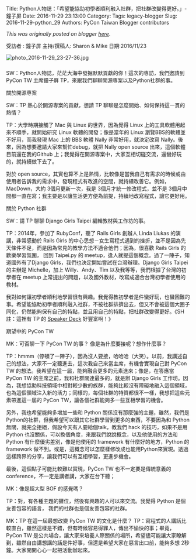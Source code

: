 Title: Python人物誌：「希望能協助初學者順利融入社群，把社群改變得更好。」- 鐘子屏
Date: 2016-11-29 23:13:00
Category:
Tags: legacy-blogger
Slug: 2016-11-29-python_29
Authors: PyCon Taiwan Blogger contributors

*This was originally posted on blogger [here](https://pycontw.blogspot.com/2016/11/python_29.html)*.

<!--more-->

受訪者 : 鐘子屏  主持/撰稿人: Sharon & Mike 日期:2016/11/23  







![photo_2016-11-29_23-27-36.jpg](https://lh4.googleusercontent.com/Vuxx_4E5HBjVGMQEdlw0-LBm41GY5Ljmjjn9SwzWz9-i1o1Wy3xsqU9hNitFIs7B5WDQyG8GkT7Mis_jIjm74TeD1-wEbL5oSV9QuShHR-phhAZGWHLeMhzHwLkI2iPA5PVfdnMZ)  





###
SW：Python人物誌，茫茫大海中發掘默默貢獻的你！這次的専訪，我們邀請到 PyCon TW 主席鐘子屏 TP，來跟我們聊聊開源専案以及Python社群的事。






關於開源専案

SW：TP 熱心於開源専案的貢獻，想請 TP 聊聊是怎麼開始、如何保持這一貫的熱情？

TP：大學時期接觸了 Mac 與 Linux 的世界，因為覺得 Linux 上的工具軟體用起來不順手，就開始研究 Linux 軟體的開發；像是當年的 Linux 瀏覽BBS的軟體並不好用，而我發現 Mac 上的 BBS 軟體 Nally 非常好用，就決定改寫 Nally。後來，因為想要邀請大家來幫忙debug，就把 Nally open source 出來，這個軟體目前還在我的Github 上；我覺得在開源専案中，大家互相切磋交流，還蠻好玩的，就持續做下去了。




對於 open source，其實也算不上是熱情，比較像是當我自己有需求的時候或由使用者告訴我的需求中，發現程式有改進的空間，就持續改善它。例如， MacDown，大約 3個月更新一次，我是 3個月才統一修改程式，並不是 3個月中間都一直在寫；我主要是以讓生活更方便為前提，持續地改寫程式，讓它更好用。






關於 Python 社群

SW：請 TP 聊聊 Django Girls Taipei 編輯教材與工作坊的事。

TP：2014年，參加了 RubyConf，聽了 Rails Girls 創辦人 Linda Liukas 的演講，非常感動於 Rails Girls 的中心思想－女生寫程式遇到的挫折，並不是因為先天條件不足，而是因為常見的教學方法不適合他們；因為，很喜歡 Rails Girls 的歡樂學習氛圍， 回到 Taipei.py 的 meetup，逢人就提這個概念。過了一陣子，知道國外有了Django Girls，我們也決定開始嘗試在台灣辦理。Django Girls Taipei 的主辦是 Michelle，加上 Willy、Andy、Tim 以及我等等，我們根據了台灣的初學者在 meetup 上常提出的問題，以及國外教材，改寫成適合台灣初學者使用的教材。




我對如何讓初學者順利地學習很有興趣。我覺得教初學者是件蠻好玩，也蠻困難的事。希望能協助初學者順利融入社群，不被社群排擠出去，但又不會被這個大圈子同化，仍然能夠保有自己的特點，並且用自己的特點，把社群改變得更好。《SH註：這裡有 TP 的 [Speaker Deck](https://speakerdeck.com/uranusjr) 好豐富啊！》




期望中的 PyCon TW

MK：可否聊一下 PyCon TW 的事？ 像是為什麼要接呢？想作什麼事？

TP：hmmm（停頓了一陣子），因為沒人要接，哈哈哈（大笑）。以前，我講述自己的想法，大家不一定聽進去，這次我自己來當主席，有機會實現自己對 PyCon TW 的想法。我希望在這一屆，能夠融合更多的元素進來；像是，在答應當 PyCon TW 的主席之前，我和社群關連最多的，就是辦 Django Girls 工作坊。因為，我想協助科技領域中相對較少數的族群，能夠比較沒有障礙地融入這個領域，也為這個領域注入新的活力；同樣的，每個社群的特質都很不一樣，我想把這些元素帶進這一屆的 PyCon TW，讓各個社群能夠多一些互相學習的機會。




另外，我也希望能夠多增加一些和 Python 關係沒有那麼強的主題，雖然，我們是Python的社群，但我希望可以跟其它社群學習到更多的東西，不要因為和 Python 無關，就完全拒絕，假設今天有人要給個talk，教我們 hack 的技巧，如果不是用 Python 也沒關係，可以換個角度，來跟我們說說概念，以及他使用的方法和 Python 有什麼優劣差別，像是他使用的 framework 有什麼好的地方，Python 的 framework 做不到。或是，這概念可以怎麼樣修改成也能用Python來實現。透過這樣跨界的分享，讓我們可以有互相學習，更進步機會。




最後，這個點子可能比較難以實現，PyCon TW 也不一定要是傳統意義的 conference，不一定是講者講，大家在台下聽；




MK：像是超大型 BOF 的感覺嗎？

TP：對，有各種主題的攤位，然後有興趣的人可以來交流。我覺得 Python 是個友善包容的語言， 我們的社群也是個友善包容的社群。




MK：TP 在這一屆最想改變 PyCon TW 的文化是什麼？
TP：寫程式的人講話比較直白，雖然這樣是不錯，但有時候容易得罪人，傳出不愉快的事；畢竟，PyCon TW 是公共場合，讓大家來培養人際關係的場所，希望儘可能讓大家瞭解到，雖然自由講想講的話是件好事，但還是希望大家在惡言出口前，能夠多想 2秒鐘。大家開開心心一起把活動辦起來。  
